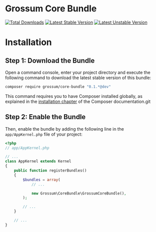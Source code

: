 Grossum Core Bundle
===========

[![Total Downloads](https://poser.pugx.org/grossum/core-bundle/downloads.svg)](https://packagist.org/packages/grossum/core-bundle) [![Latest Stable Version](https://poser.pugx.org/grossum/core-bundle/v/stable.svg)](https://packagist.org/packages/grossum/core-bundle) [![Latest Unstable Version](https://poser.pugx.org/grossum/core-bundle/v/unstable.svg)](https://packagist.org/packages/grossum/core-bundle)


Installation
============

Step 1: Download the Bundle
---------------------------

Open a command console, enter your project directory and execute the
following command to download the latest stable version of this bundle:

```bash
composer require grossum/core-bundle "0.1.*@dev"
```

This command requires you to have Composer installed globally, as explained
in the [installation chapter](https://getcomposer.org/doc/00-intro.md)
of the Composer documentation.git 

Step 2: Enable the Bundle
-------------------------

Then, enable the bundle by adding the following line in the `app/AppKernel.php`
file of your project:

```php
<?php
// app/AppKernel.php

// ...
class AppKernel extends Kernel
{
    public function registerBundles()
    {
        $bundles = array(
            // ...

            new Grossum\CoreBundle\GrossumCoreBundle(),
        );

        // ...
    }

    // ...
}
```
